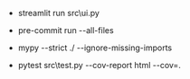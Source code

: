 - streamlit run src\ui.py

- pre-commit run --all-files
- mypy --strict ./ --ignore-missing-imports
- pytest src\test.py --cov-report html --cov=.
